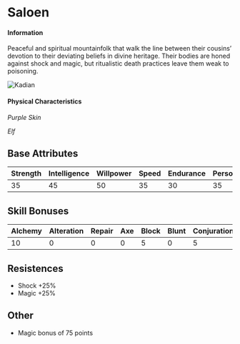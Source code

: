 # Saloen

#### Information

Peaceful and spiritual mountainfolk that walk the line between their cousins’ devotion to their deviating beliefs in divine heritage. Their bodies are honed against shock and magic, but ritualistic death practices leave them weak to poisoning.



![Kadian](../../images/Saloen.png)

#### Physical Characteristics

*Purple Skin*

*Elf*
## Base Attributes

| Strength  | Intelligence | Willpower  | Speed  | Endurance  | Personality  | Luck  |
|------     |------        |------      |------  |------      |------        |------ |
| 35        | 45           | 50         | 35     | 30         | 35           | 50    |

## Skill Bonuses

| Alchemy  | Alteration | Repair  | Axe  | Block  | Blunt  | Conjuration  | Destruction  |
|------    |------      |------   |------|------  |------  |------        |------        |
| 10       | 0          | 0       | 0    | 5      | 0      | 5            | 0            |


## Resistences
 - Shock +25%
 - Magic +25%

## Other
- Magic bonus of 75 points
